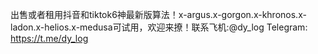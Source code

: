 出售或者租用抖音和tiktok6神最新版算法！x-argus.x-gorgon.x-khronos.x-ladon.x-helios.x-medusa可试用，欢迎来撩！联系飞机:@dy_log Telegram:  https://t.me/dy_log
